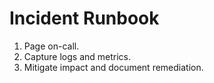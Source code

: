 # Incident Runbook

1. Page on-call.
2. Capture logs and metrics.
3. Mitigate impact and document remediation.
